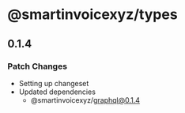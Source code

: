 # @smartinvoicexyz/types

## 0.1.4

### Patch Changes

- Setting up changeset
- Updated dependencies
  - @smartinvoicexyz/graphql@0.1.4
